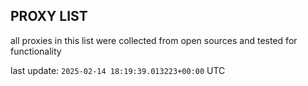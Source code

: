 ## PROXY LIST

all proxies in this list were collected from open sources and tested for functionality

last update: `2025-02-14 18:19:39.013223+00:00` UTC